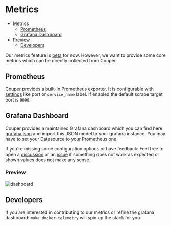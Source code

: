 # Metrics

- [Metrics](#metrics)
  - [Prometheus](#prometheus)
  - [Grafana Dashboard](#grafana-dashboard)
- [Preview](#preview)
  - [Developers](#developers)

Our metrics feature is [beta](/getting-started/beta-features) for now. However, we want to provide some core metrics which can be directly collected from Couper.

## Prometheus

Couper provides a built-in [Prometheus](https://prometheus.io/) exporter. It is configurable with [settings](/configuration/block/settings) like port or `service_name` label. If enabled the default scrape target port is `9090`.

## Grafana Dashboard

Couper provides a maintained Grafana dashboard which you can find here: [grafana.json](https://github.com/avenga/couper/blob/master/grafana.json)
and import this JSON model to your grafana instance.
You may have to set your Datasource to your Prometheus one.

If you're missing some configuration options or have feedback: Feel free to open a [discussion](https://github.com/avenga/couper/discussions) or
an [issue](https://github.com/avenga/couper/issues) if something does not work as expected or shown values does not make any sense.

### Preview

![dashboard](/img/grafana.png)

## Developers

If you are interested in contributing to our metrics or refine the grafana dashboard: `make docker-telemetry` will spin up the stack for you.
